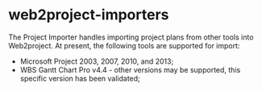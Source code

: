 web2project-importers
=====================

The Project Importer handles importing project plans from other tools into  Web2project. At present, the following
 tools are supported for import:

*  Microsoft Project 2003, 2007, 2010, and 2013;
*  WBS Gantt Chart Pro v4.4 - other versions may be supported, this specific version has been validated;

